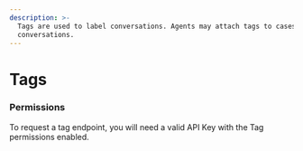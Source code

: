 ```yaml
---
description: >-
  Tags are used to label conversations. Agents may attach tags to cases and/or
  conversations.
---
```


# Tags

### Permissions

To request a tag endpoint, you will need a valid API Key with the Tag permissions enabled.

